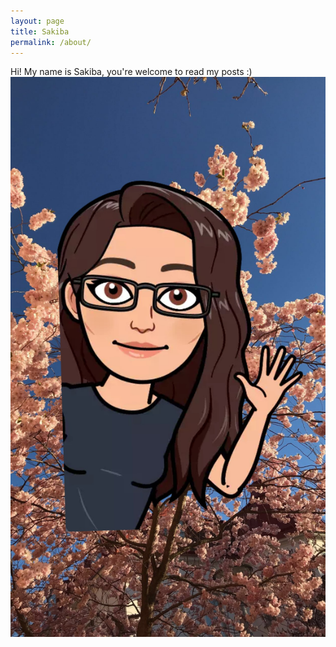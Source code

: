 ```yaml
---
layout: page
title: Sakiba
permalink: /about/
---
```

Hi!
My name is Sakiba, you're welcome to read my posts :)
![alt text](/assets/img/me.jpg "Avatar of me from SnapChat")